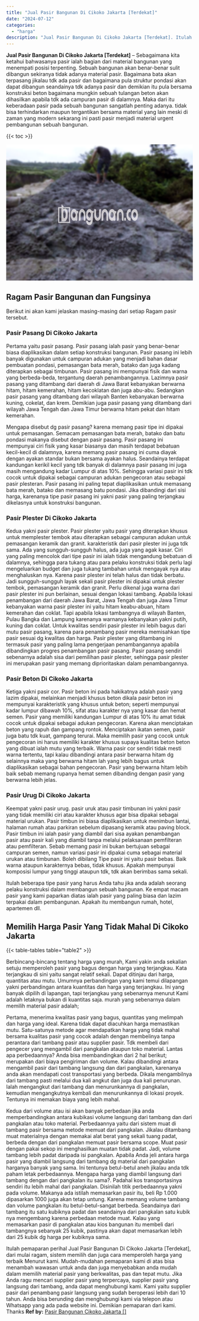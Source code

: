```yaml
---
title: "Jual Pasir Bangunan Di Cikoko Jakarta [Terdekat]"
date: "2024-07-12"
categories: 
  - "harga"
description: "Jual Pasir Bangunan Di Cikoko Jakarta [Terdekat]. Itulah pemaparan perihal Jual Pasir Bangunan Di Cikoko Jakarta [Terdekat], dari mulai ragam, sistem memil..."
---
```


**Jual Pasir Bangunan Di Cikoko Jakarta \[Terdekat\]** – Sebagaimana kita ketahui bahwasanya pasir ialah bagian dari material bangunan yang menempati posisi terpenting. Sebuah bangunan akan benar-benar sulit dibangun sekiranya tidak adanya material pasir. Bagaimana bata akan terpasang jikalau tdk ada pasir dan bagaimana pula struktur pondasi akan dapat dibangun seandainya tdk adanya pasir dan demikian itu pula bersama konstruksi beton bagaimana mungkin sebuah tulangan beton akan dihasilkan apabila tdk ada campuran pasir di dalamnya. Maka dari itu keberadaan pasir pada sebuah bangunan sangatlah penting adanya. tidak bisa terhindarkan maupun tergantikan bersama material yang lain meski di zaman yang modern sekarang ini pasti pasir menjadi material urgent pembangunan sebuah bangunan.

{{< toc >}}

![Jual Pasir Bangunan Di Cikoko Jakarta [Terdekat]](/images/jual-pasir-bangunan-18.png)

## Ragam Pasir Bangunan dan Fungsinya

Berikut ini akan kami jelaskan masing-masing dari setiap Ragam pasir tersebut.

### Pasir Pasang Di Cikoko Jakarta

Pertama yaitu pasir pasang. Pasir pasang ialah pasir yang benar-benar biasa diaplikasikan dalam setiap konstruksi bangunan. Pasir pasang ini lebih banyak digunakan untuk campuran adukan yang menjadi bahan dasar pembuatan pondasi, pemasangan bata merah, batako dan juga kadang diterapkan sebagai timbunan. Pasir pasang ini mempunyai fisik dan warna yang berbeda-beda, tergantung daerah penambangannya. Lazimnya pasir pasang yang ditambang dari daerah di Jawa Barat kebanyakan berwarna hitam, hitam kemerahan, hitam kecoklatan dan juga abu-abu. Sedangkan pasir pasang yang ditambang dari wilayah Banten kebanyakan berwarna kuning, cokelat, dan krem. Demikian juga pasir pasang yang ditambang dari wilayah Jawa Tengah dan Jawa Timur berwarna hitam pekat dan hitam kemerahan.

Mengapa disebut dg pasir pasang? karena memang pasir tipe ini dipakai untuk pemasangan. Semacam pemasangan bata merah, batako dan batu pondasi makanya disebut dengan pasir pasang. Pasir pasang ini mempunyai ciri fisik yang kasar biasanya dan masih terdapat bebatuan kecil-kecil di dalamnya, karena memang pasir pasang ini cuma diayak dengan ayakan standar bukan bersama ayakan halus. Seandainya terdapat kandungan kerikil kecil yang tdk banyak di dalamnya pasir pasang ini juga masih mengandung kadar Lumpur di atas 10%. Sehingga variasi pasir ini tdk cocok untuk dipakai sebagai campuran adukan pengecoran atau sebagai pasir plesteran. Pasir pasang ini paling tepat diaplikasikan untuk memasang bata merah, batako dan memasang batu pondasi. Jika dibandingi dari sisi harga, karenanya tipe pasir pasang ini yakni pasir yang paling terjangkau dikelasnya untuk konstruksi bangunan.

### Pasir Plester Di Cikoko Jakarta

Kedua yakni pasir plester. Pasir plester yaitu pasir yang diterapkan khusus untuk memplester tembok atau diterapkan sebagai campuran adukan untuk pemasangan keramik dan granit. karakteristik dari pasir plester ini juga tdk sama. Ada yang sungguh-sungguh halus, ada juga yang agak kasar. Ciri yang paling mencolok dari tipe pasir ini ialah tidak mengandung bebatuan di dalamnya, sehingga para tukang atau para pelaku konstruksi tidak perlu lagi mengeluarkan budget dan juga tukang tambahan untuk mengayak nya atau menghaluskan nya. Karena pasir plester ini telah halus dan tidak berbatu. Jadi sungguh-sungguh layak sekali pasir plester ini dipakai untuk plester tembok, pemasangan keramik dan granit. Perlu dikenal juga warna dari pasir plester ini pun berlainan, sesuai dengan lokasi tambang. Apabila lokasi penambangan dari daerah Jawa Barat, Jawa Tengah dan juga Jawa Timur kebanyakan warna pasir plester ini yaitu hitam keabu-abuan, hitam kemerahan dan coklat. Tapi apabila lokasi tambangnya di wilayah Banten, Pulau Bangka dan Lampung karenanya warnanya kebanyakan yakni putih, kuning dan coklat. Untuk kwalitas sendiri pasir plester ini lebih bagus dari mutu pasir pasang, karena para penambang pasir mereka memisahkan tipe pasir sesuai dg kwalitas dan harga. Pasir plester yang ditambang ini termasuk pasir yang paling lama pengerjaan penambangannya apabila dibandingkan progres penambangan pasir pasang. Pasir pasang sendiri sebenarnya adalah sisa dari pemilihan pasir plester, sehingga pasir plester ini merupakan pasir yang memang diprioritaskan dalam penambangannya.

### Pasir Beton Di Cikoko Jakarta

Ketiga yakni pasir cor. Pasir beton ini pada hakikatnya adalah pasir yang lazim dipakai, melainkan menjadi khusus beton dikala pasir beton ini mempunyai karakteristik yang khusus untuk beton; seperti mempunyai kadar lumpur dibawah 10%, sifat atau karakter nya yang kasar dan hemat semen. Pasir yang memiliki kandungan Lumpur di atas 10% itu amat tidak cocok untuk dipakai sebagai adukan pengecoran. Karena akan menciptakan beton yang rapuh dan gampang rontok. Menciptakan ikatan semen, pasir juga batu tdk kuat, gampang terurai. Maka memilih pasir yang cocok untuk pengecoran ini harus memiliki karakter khusus supaya kualitas beton beton yang dibuat ialah mutu yang terbaik. Warna pasir cor sendiri tidak mesti warna tertentu, tapi kalau dibandingi antara pasir berwarna hitam dg selainnya maka yang berwarna hitam lah yang lebih bagus untuk diaplikasikan sebagai bahan pengecoran. Pasir yang berwarna hitam lebih baik sebab memang rupanya hemat semen dibanding dengan pasir yang berwarna lebih jelas.

### Pasir Urug Di Cikoko Jakarta

Keempat yakni pasir urug. pasir uruk atau pasir timbunan ini yakni pasir yang tidak memiliki ciri atau karakter khusus agar bisa dipakai sebagai material urukan. Pasir timbun ini biasa diaplikasikan untuk menimbun lantai, halaman rumah atau parkiran sebelum dipasang keramik atau paving block. Pasir timbun ini ialah pasir yang diambil dari sisa ayakan penambangan pasir atau pasir kali yang diambil tanpa melalui pelaksanaan pemfilteran atau pemfilteran. Sebab memang pasir ini bukan bertujuan sebagai campuran semen, namun variasi pasir ini dipakai cuma sebagai material urukan atau timbunan. Boleh dibilang Tipe pasir ini yaitu pasir bebas. Baik warna ataupun karakternya bebas, tidak khusus. Apakah mempunyai komposisi lumpur yang tinggi ataupun tdk, tdk akan berimbas sama sekali.

Itulah beberapa tipe pasir yang harus Anda tahu jika anda adalah seorang pelaku konstruksi dalam membangun sebuah bangunan. Ke empat macam pasir yang kami paparkan diatas ialah pasir yang paling biasa dan lazim terpakai dalam pembangunan. Apakah itu membangun rumah, hotel, apartemen dll.

## Memilih Harga Pasir Yang Tidak Mahal Di Cikoko Jakarta

{{< table-tables table="table2" >}}

Berbincang-bincang tentang harga yang murah, Kami yakin anda sekalian setuju memperoleh pasir yang bagus dengan harga yang terjangkau. Kata terjangkau di sini yaitu sangat relatif sekali. Dapat ditinjau dari harga, quantitas atau mutu. Umumnya perbandingan yang kami temui dilapangan yakni perbandingan antara kuantitas dan harga yang terjangkau. Ini yang banyak dipilih di lapangan, tapi terjangkau yang sebenarnya menurut Kami adalah letaknya bukan di kuantitas saja. murah yang sebenarnya dalam memilih material pasir adalah;

Pertama, menerima kwalitas pasir yang bagus, quantitas yang melimpah dan harga yang ideal. Karena tidak dapat diacuhkan harga memastikan mutu. Satu-satunya metode agar mendapatkan harga yang tidak mahal bersama kualitas pasir yang cocok adalah dengan membelinya tanpa perantara dari tambang pasir atau supplier pasir. Tdk membeli dari pengecer yang mengambil dari pangkalan ataupun toko material. Lantas apa perbedaannya? Anda bisa membandingkan dari 2 hal berikut; merupakan dari biaya pengiriman dan volume. Kalau dibandingi antara mengambil pasir dari tambang langsung dan dari pangkalan, karenanya anda akan mendapati cost transportasi yang berbeda. Dikala mengambilnya dari tambang pasti melalui dua kali angkut dan juga dua kali penurunan. Ialah mengangkut dari tambang dan menurunkannya di pangkalan, kemudian mengangkutnya kembali dan menurunkannya di lokasi proyek. Tentunya ini memakan biaya yang lebih mahal.

Kedua dari volume atau isi akan banyak perbedaan jika anda memperbandingkan antara kubikasi volume langsung dari tambang dan dari pangkalan atau toko material. Perbedaannya yaitu dari sistem muat di tambang pasir bersama metode memuat dari pangkalan. Jikalau ditambang muat materialnya dengan memakai alat berat yang sekali tuang padat, berbeda dengan dari pangkalan memuat pasir bersama scope. Muat pasir dengan pakai sekop ini menghasilkan muatan tidak padat. Jadi, volume tambang lebih padat daripada isi pangkalan. Apabila Anda jeli antara harga pasir yang diambil langsung dari tambang dg material dari pangkalan harganya banyak yang sama. Ini tentunya betul-betul aneh jikalau anda tdk paham letak perbedaannya. Mengapa harga yang diambil langsung dari tambang dengan dari pangkalan itu sama?. Padahal kos transportasinya sendiri itu lebih mahal dari pangkalan. Disinilah titik perbedaannya yakni pada volume. Makanya ada istilah memasarkan pasir itu, beli Rp 1.000 dipasarkan 1000 juga akan tetap untung. Karena memang volume tambang dan volume pangkalan itu betul-betul-sangat berbeda. Seandainya dari tambang itu satu kubiknya padat dan seandainya dari pangkalan satu kubik nya mengembang karena perbedaan metode muat. Kalau yang memasarkan pasir di pangkalan atau kios bangunan itu membeli dari tambangnya sebanyak 25 kubik, pastinya akan dapat memasarkan lebih dari 25 kubik dg harga per kubiknya sama.

Itulah pemaparan perihal Jual Pasir Bangunan Di Cikoko Jakarta \[Terdekat\], dari mulai ragam, sistem memilih dan juga cara memperoleh harga yang terbaik Menurut kami. Mudah-mudahan pemaparan kami di atas bisa menambah wawasan untuk anda dan juga menyebabkan anda mudah dalam memilih material pasir yang berkwalitas, pas dan tepat mutu. Jika Anda ragu mencari supplier pasir yang terpercaya, supplier pasir yang langsung dari tambang, anda dapat menghubungi kami. Kami yaitu supplier pasir dari penambang pasir langsung yang sudah beroperasi lebih dari 10 tahun. Anda bisa berunding dan menghubungi kami via telepon atau Whatsapp yang ada pada website ini. Demikian pemaparan dari kami. Thanks
**Ref by:** [Pasir Bangunan Cikoko Jakarta []](https://id.wikipedia.org/wiki/Pasir)
